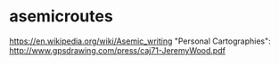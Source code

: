 # asemicroutes

https://en.wikipedia.org/wiki/Asemic_writing
"Personal Cartographies": http://www.gpsdrawing.com/press/caj71-JeremyWood.pdf
